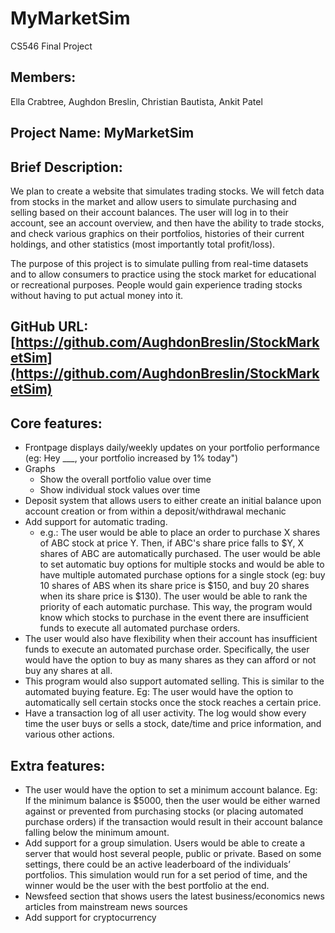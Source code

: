 # MyMarketSim
CS546 Final Project
## Members:

Ella Crabtree, Aughdon Breslin, Christian Bautista, Ankit Patel


## Project Name: MyMarketSim


## Brief Description:

We plan to create a website that simulates trading stocks. We will fetch data from stocks in the market and allow users to simulate purchasing and selling based on their account balances.  The user will log in to their account, see an account overview, and then have the ability to trade stocks, and check various graphics on their portfolios, histories of their current holdings, and other statistics (most importantly total profit/loss).

The purpose of this project is to simulate pulling from real-time datasets and to allow consumers to practice using the stock market for educational or recreational purposes. People would gain experience trading stocks without having to put actual money into it.


## GitHub URL: [https://github.com/AughdonBreslin/StockMarketSim](https://github.com/AughdonBreslin/StockMarketSim)


## Core features: 



* Frontpage displays daily/weekly updates on your portfolio performance (eg: Hey ___, your portfolio increased by 1% today")
* Graphs
    * Show the overall portfolio value over time
    * Show individual stock values over time
* Deposit system that allows users to either create an initial balance upon account creation or from within a deposit/withdrawal mechanic 
* Add support for automatic trading. 
    * e.g.: The user would be able to place an order to purchase X shares of ABC stock at price Y. Then, if ABC's share price falls to $Y, X shares of ABC are automatically purchased. The user would be able to set automatic buy options for multiple stocks and would be able to have multiple automated purchase options for a single stock (eg: buy 10 shares of ABS when its share price is $150, and buy 20 shares when its share price is $130). The user would be able to rank the priority of each automatic purchase. This way, the program would know which stocks to purchase in the event there are insufficient funds to execute all automated purchase orders.
* The user would also have flexibility when their account has insufficient funds to execute an automated purchase order. Specifically, the user would have the option to buy as many shares as they can afford or not buy any shares at all.
* This program would also support automated selling. This is similar to the automated buying feature. Eg: The user would have the option to automatically sell certain stocks once the stock reaches a certain price.
* Have a transaction log of all user activity. The log would show every time the user buys or sells a stock, date/time and price information, and various other actions.


## Extra features: 



* The user would have the option to set a minimum account balance. Eg: If the minimum balance is $5000, then the user would be either warned against or prevented from purchasing stocks (or placing automated purchase orders) if the transaction would result in their account balance falling below the minimum amount. 
* Add support for a group simulation. Users would be able to create a server that would host several people, public or private. Based on some settings, there could be an active leaderboard of the individuals’ portfolios. This simulation would run for a set period of time, and the winner would be the user with the best portfolio at the end.
* Newsfeed section that shows users the latest business/economics news articles from mainstream news sources
* Add support for cryptocurrency
